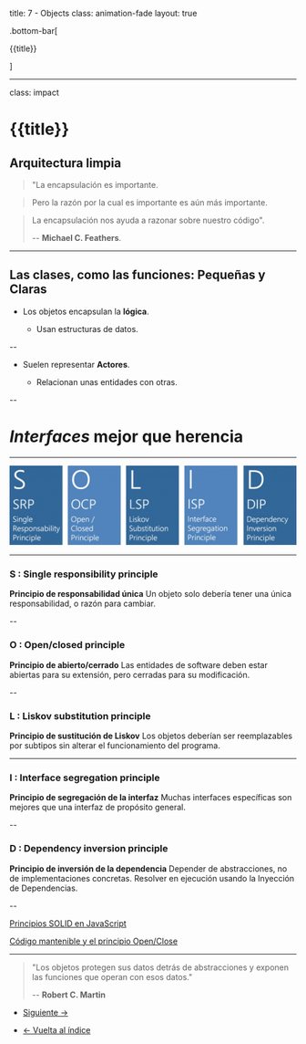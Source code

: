 title: 7 - Objects
class: animation-fade
layout: true

.bottom-bar[

{{title}}

]

---

class: impact

# {{title}}

## Arquitectura limpia

> "La encapsulación es importante.

> Pero la razón por la cual es importante es aún más importante.

> La encapsulación nos ayuda a razonar sobre nuestro código".
>
> -- **Michael C. Feathers**.

---

## Las clases, como las funciones: Pequeñas y Claras

- Los objetos encapsulan la **lógica**.

  - Usan estructuras de datos.

--

- Suelen representar **Actores**.

  - Relacionan unas entidades con otras.

--

# _Interfaces_ mejor que herencia

---

![SOLID](./assets/solid.jpg)

---

### S : Single responsibility principle

**Principio de responsabilidad única**
Un objeto solo debería tener una única responsabilidad, o razón para cambiar.

--

### O : Open/closed principle

**Principio de abierto/cerrado**
Las entidades de software deben estar abiertas para su extensión, pero cerradas para su modificación.

--

### L : Liskov substitution principle

**Principio de sustitución de Liskov**
Los objetos deberían ser reemplazables por subtipos sin alterar el funcionamiento del programa.

---

### I : Interface segregation principle

**Principio de segregación de la interfaz**
Muchas interfaces específicas son mejores que una interfaz de propósito general.​

--

### D : Dependency inversion principle

**Principio de inversión de la dependencia**
Depender de abstracciones, no de implementaciones concretas. Resolver en ejecución usando la Inyección de Dependencias.

--

[Principios SOLID en JavaScript](https://medium.com/mindorks/solid-principles-explained-with-examples-79d1ce114ace)

[Código mantenible y el principio Open/Close](https://medium.com/@severinperez/maintainable-code-and-the-open-closed-principle-b088c737262)

---

> "Los objetos protegen sus datos detrás de abstracciones y exponen las funciones que operan con esos datos."
>
> -- **Robert C. Martin**

- [Siguiente ->](./8-systems.html)

- [<- Vuelta al índice ](./)
